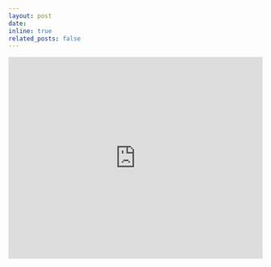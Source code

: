 ```yaml
---
layout: post
date: 
inline: true
related_posts: false
---
```


<iframe src="https://www.linkedin.com/embed/feed/update/urn:li:share:7243962946349920256?collapsed=1" height="399" width="504" frameborder="0" allowfullscreen="" title="Embedded post"></iframe>
